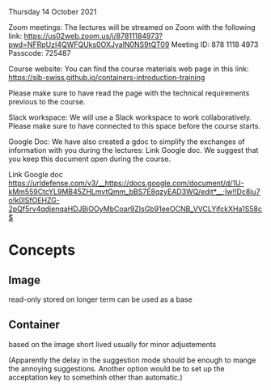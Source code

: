
Thursday 14 October 2021

Zoom meetings:
The lectures will be streamed on Zoom with the following link:
https://us02web.zoom.us/j/87811184973?pwd=NFRpUzI4QWFQUks0OXJyalN0NS9tQT09
Meeting ID: 878 1118 4973
Passcode: 725487
 
Course website:
You can find the course materials web page in this link:
https://sib-swiss.github.io/containers-introduction-training

Please make sure to have read the page with the technical requirements previous to the course.

Slack workspace:
We will use a Slack workspace to work collaboratively. Please make sure to have connected to this space before the course starts.

Google Doc:
We have also created a gdoc to simplify the exchanges of information with you during the lectures: Link Google doc. We suggest that you keep this document open during the course.

Link Google doc https://urldefense.com/v3/__https://docs.google.com/document/d/1U-kMm559CtcYL9MB45ZHLmvtQmm_bBS7E8qzyEAD3WQ/edit*__;Iw!!Dc8iu7o!k0lSfOEHZG-2pQf5rv4qdjenqaHDJBiOOyMbCoar9ZIsGb91eeOCNB_VVCLYifckXHa1S58c$
 


 
# Concepts

## Image 

read-only
stored on longer term 
can be used as a base




## Container 

based on the image 
short lived
usually for minor adjustements 

(Apparently the delay in the suggestion mode should be enough to mange the annoying suggestions.
Another option would be to set up the acceptation key to somethinh other than automatic.)

